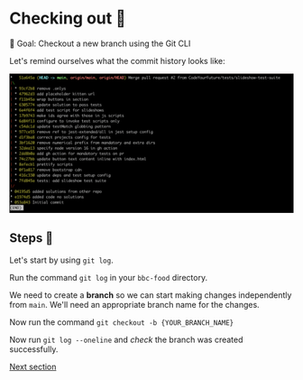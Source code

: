 # Checking out 🌴

🎯 Goal: Checkout a new branch using the Git CLI

Let's remind ourselves what the commit history looks like:

![git-log-output](./assets/git-log-output.png)


## Steps 👣

Let's start by using `git log`.

Run the command `git log` in your `bbc-food` directory.

We need to create a **branch** so we can start making changes independently from `main`. We'll need an appropriate branch name for the changes.

Now run the command `git checkout -b {YOUR_BRANCH_NAME}`

Now run `git log --oneline` and _check_ the branch was created successfully.


[Next section](./4-staging.md)
